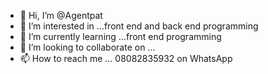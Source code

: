 - 👋 Hi, I’m @Agentpat
- 👀 I’m interested in ...front end and back end programming
- 🌱 I’m currently learning ...front end programming
- 💞️ I’m looking to collaborate on ...
- 📫 How to reach me ...
     08082835932 on WhatsApp

<!---
Agentpat/Agentpat is a ✨ special ✨ repository because its `README.md` (this file) appears on your GitHub profile.
You can click the Preview link to take a look at your changes.
--->
